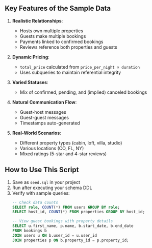 ## **Key Features of the Sample Data**

1. **Realistic Relationships**:
   - Hosts own multiple properties
   - Guests make multiple bookings
   - Payments linked to confirmed bookings
   - Reviews reference both properties and guests

2. **Dynamic Pricing**:
   - `total_price` calculated from `price_per_night × duration`
   - Uses subqueries to maintain referential integrity

3. **Varied Statuses**:
   - Mix of confirmed, pending, and (implied) canceled bookings

4. **Natural Communication Flow**:
   - Guest-host messages
   - Guest-guest messages
   - Timestamps auto-generated

5. **Real-World Scenarios**:
   - Different property types (cabin, loft, villa, studio)
   - Various locations (CO, FL, NY)
   - Mixed ratings (5-star and 4-star reviews)

## **How to Use This Script**

1. Save as `seed.sql` in your project
2. Run after executing your schema DDL
3. Verify with sample queries:
   ```sql
   -- Check data counts
   SELECT role, COUNT(*) FROM users GROUP BY role;
   SELECT host_id, COUNT(*) FROM properties GROUP BY host_id;
   
   -- View guest bookings with property details
   SELECT u.first_name, p.name, b.start_date, b.end_date 
   FROM bookings b
   JOIN users u ON b.user_id = u.user_id
   JOIN properties p ON b.property_id = p.property_id;
   ```
